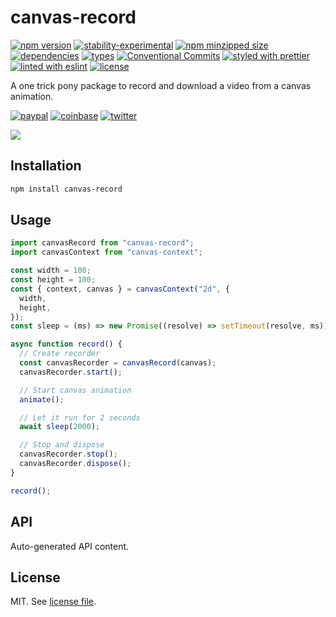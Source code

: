 # canvas-record

[![npm version](https://img.shields.io/npm/v/canvas-record)](https://www.npmjs.com/package/canvas-record)
[![stability-experimental](https://img.shields.io/badge/stability-experimental-orange.svg)](https://www.npmjs.com/package/canvas-record)
[![npm minzipped size](https://img.shields.io/bundlephobia/minzip/canvas-record)](https://www.npmjs.com/package/canvas-record)
[![dependencies](https://img.shields.io/david/dmnsgn/canvas-record)](https://github.com/dmnsgn/canvas-record/blob/main/package.json)
[![types](https://img.shields.io/npm/types/canvas-record)](https://github.com/microsoft/TypeScript)
[![Conventional Commits](https://img.shields.io/badge/Conventional%20Commits-1.0.0-fa6673.svg)](https://conventionalcommits.org)
[![styled with prettier](https://img.shields.io/badge/styled_with-Prettier-f8bc45.svg?logo=prettier)](https://github.com/prettier/prettier)
[![linted with eslint](https://img.shields.io/badge/linted_with-ES_Lint-4B32C3.svg?logo=eslint)](https://github.com/eslint/eslint)
[![license](https://img.shields.io/github/license/dmnsgn/canvas-record)](https://github.com/dmnsgn/canvas-record/blob/main/LICENSE.md)

A one trick pony package to record and download a video from a canvas animation.

[![paypal](https://img.shields.io/badge/donate-paypal-informational?logo=paypal)](https://paypal.me/dmnsgn)
[![coinbase](https://img.shields.io/badge/donate-coinbase-informational?logo=coinbase)](https://commerce.coinbase.com/checkout/56cbdf28-e323-48d8-9c98-7019e72c97f3)
[![twitter](https://img.shields.io/twitter/follow/dmnsgn?style=social)](https://twitter.com/dmnsgn)

![](https://raw.githubusercontent.com/dmnsgn/canvas-record/main/screenshot.gif)

## Installation

```bash
npm install canvas-record
```

## Usage

```js
import canvasRecord from "canvas-record";
import canvasContext from "canvas-context";

const width = 100;
const height = 100;
const { context, canvas } = canvasContext("2d", {
  width,
  height,
});
const sleep = (ms) => new Promise((resolve) => setTimeout(resolve, ms));

async function record() {
  // Create recorder
  const canvasRecorder = canvasRecord(canvas);
  canvasRecorder.start();

  // Start canvas animation
  animate();

  // Let it run for 2 seconds
  await sleep(2000);

  // Stop and dispose
  canvasRecorder.stop();
  canvasRecorder.dispose();
}

record();
```

## API

<!-- api-start -->

Auto-generated API content.

<!-- api-end -->

## License

MIT. See [license file](https://github.com/dmnsgn/canvas-record/blob/main/LICENSE.md).
